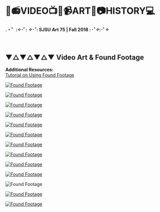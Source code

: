 # 🎥📻VIDEO📺💾📹ART📼📷HISTORY💻
#### .・゜:✧･ﾟ: *✧･ﾟ:* SJSU Art 75 | Fall 2018 *:･ﾟ✧*:･ﾟ✧
</br>

## ▼△▼△▼△▼ Video Art & Found Footage

**Additional Resources:** <br>
[Tutorial on Using Found Footage](../../tutorials/tuts/Creative_Commons)

[![Found Footage](images/Art74_VideoArt_FoundFootage.002.jpeg)](thewayblackmachine.com/)

[![Found Footage](images/Art74_VideoArt_FoundFootage.003.jpeg)](thewayblackmachine.com/)

[![Found Footage](images/Art74_VideoArt_FoundFootage.004.jpeg)](thewayblackmachine.com/)

[![Found Footage](images/Art74_VideoArt_FoundFootage.005.jpeg)](https://vimeo.com/5403546)

[![Found Footage](images/Art74_VideoArt_FoundFootage.006.jpeg)](https://www.youtube.com/watch?v=zEd1ZwzoHQg)

[![Found Footage](images/Art74_VideoArt_FoundFootage.007.jpeg)](https://www.youtube.com/watch?v=2MMfgRg53SU)

[![Found Footage](images/Art74_VideoArt_FoundFootage.008.jpeg)](https://www.youtube.com/watch?v=EQ_wKD6XQTM)

[![Found Footage](images/Art74_VideoArt_FoundFootage.009.jpeg)](https://www.youtube.com/watch?v=BXbQw0rE5UE)

[![Found Footage](images/Art74_VideoArt_FoundFootage.010.jpeg)](https://medium.com/@Terrybroad/autoencoding-blade-runner-88941213abbe)

[![Found Footage](images/Art74_VideoArt_FoundFootage.011.jpeg)](http://theghostinthemp3.com/theghostinthemp3.html)

![Found Footage](images/Art74_VideoArt_FoundFootage.012.jpeg)

[![Found Footage](images/Art74_VideoArt_FoundFootage.013.jpeg)](https://vimeo.com/18873391)

[![Found Footage](images/Art74_VideoArt_FoundFootage.014.jpeg)](https://vimeo.com/147761897)
